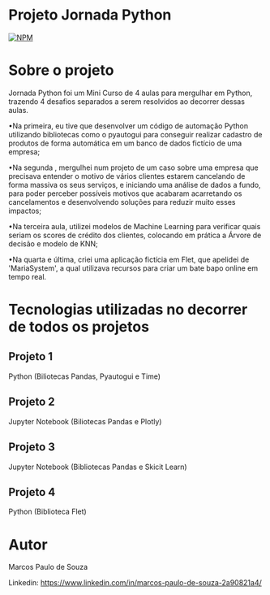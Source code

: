 # Projeto Jornada Python
[![NPM](https://img.shields.io/npm/l/react)](https://github.com/markinzee/Jornada-Python/blob/main/LICENSE) 

# Sobre o projeto

Jornada Python foi um Mini Curso de 4 aulas para mergulhar em Python, trazendo 4 desafios separados a serem resolvidos ao decorrer dessas aulas.

•Na primeira, eu tive que desenvolver um código de automação Python utilizando bibliotecas como o pyautogui para conseguir realizar cadastro de produtos de forma automática em um banco de dados fictício de uma empresa;

•Na segunda , mergulhei num projeto de um caso sobre uma empresa que precisava entender o motivo de vários clientes estarem cancelando de forma massiva os seus serviços, e iniciando uma análise de dados a fundo, para poder perceber possíveis motivos que acabaram acarretando os cancelamentos e desenvolvendo soluções para reduzir muito esses impactos;

•Na terceira aula, utilizei modelos de Machine Learning para verificar quais seriam os scores de crédito dos clientes, colocando em prática a Árvore de decisão e modelo de KNN;

•Na quarta e última, criei uma aplicação fictícia em Flet, que apelidei de 'MariaSystem', a qual utilizava recursos para criar um bate bapo online em tempo real.


# Tecnologias utilizadas no decorrer de todos os projetos

## Projeto 1
Python (Biliotecas Pandas, Pyautogui e Time)

## Projeto 2

Jupyter Notebook (Biliotecas Pandas e Plotly)

## Projeto 3

Jupyter Notebook (Bibliotecas Pandas e Skicit Learn)

## Projeto 4

Python (Biblioteca Flet)


# Autor

Marcos Paulo de Souza

Linkedin: https://www.linkedin.com/in/marcos-paulo-de-souza-2a90821a4/
